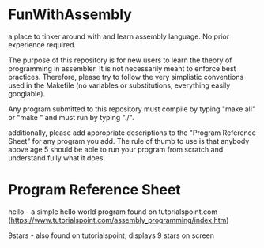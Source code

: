 # FunWithAssembly
a place to tinker around with and learn assembly language. No prior experience required.

The purpose of this repository is for new users to learn the theory of programming in assembler. It is not necessarily meant to enforce best practices. Therefore, please try to follow the very simplistic conventions used in the Makefile (no variables or substitutions, everything easily googlable). 

Any program submitted to this repository must compile by typing "make all" or "make <program name>" and must run by typing "./<program name>".

additionally, please add appropriate descriptions to the "Program Reference Sheet" for any program you add. The rule of thumb to use is that anybody above age 5 should be able to run your program from scratch and understand fully what it does.

# Program Reference Sheet
hello - a simple hello world program found on tutorialspoint.com (https://www.tutorialspoint.com/assembly_programming/index.htm)

9stars - also found on tutorialspoint, displays 9 stars on screen
